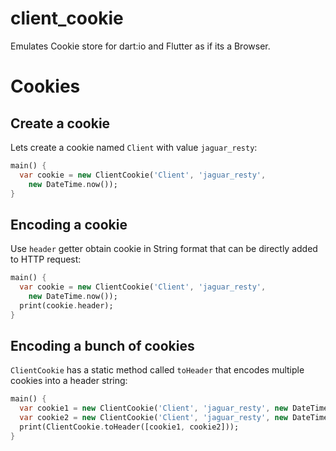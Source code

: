 # client_cookie

Emulates Cookie store for dart:io and Flutter as if its a Browser.

# Cookies
## Create a cookie

Lets create a cookie named `Client` with value `jaguar_resty`:

```dart
main() {
  var cookie = new ClientCookie('Client', 'jaguar_resty', 
    new DateTime.now());
}
```

## Encoding a cookie

Use `header` getter obtain cookie in String format that can be directly
added to HTTP request:

```dart
main() {
  var cookie = new ClientCookie('Client', 'jaguar_resty', 
    new DateTime.now());
  print(cookie.header);
}
```

## Encoding a bunch of cookies

`ClientCookie` has a static method called `toHeader` that encodes multiple
cookies into a header string:

```dart
main() {
  var cookie1 = new ClientCookie('Client', 'jaguar_resty', new DateTime.now());
  var cookie2 = new ClientCookie('Client', 'jaguar_resty', new DateTime.now());
  print(ClientCookie.toHeader([cookie1, cookie2]));
}
```
